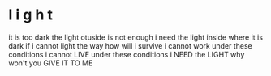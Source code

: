 # l i g h t
it is too dark
the light otuside is not enough
i need the light inside where it is dark
if i cannot light the way how will i survive
i cannot work under these conditions
i cannot LIVE under these conditions
i NEED the LIGHT why won't you GIVE IT TO ME